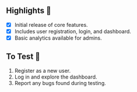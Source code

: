 ## Highlights 🎉  
- [x] Initial release of core features.  
- [x] Includes user registration, login, and dashboard.  
- [x] Basic analytics available for admins.  
  
## To Test 🎉  
1. Register as a new user.  
2. Log in and explore the dashboard.  
3. Report any bugs found during testing.